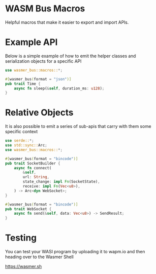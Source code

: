 # WASM Bus Macros

Helpful macros that make it easier to export and import APIs.

# Example API   

Below is a simple example of how to emit the helper classes and serialization objects for a specific API

```rust
use wasmer_bus::macros::*;

#[wasmer_bus(format = "json")]
pub trait Time {
    async fn sleep(&self, duration_ms: u128);
}
```

# Relative Objects

It is also possible to emit a series of sub-apis that carry with them some specific context

```rust
use serde::*;
use std::sync::Arc;
use wasmer_bus::macros::*;

#[wasmer_bus(format = "bincode")]
pub trait SocketBuilder {
    async fn connect(
        &self,
        url: String,
        state_change: impl Fn(SocketState),
        receive: impl Fn(Vec<u8>),
    ) -> Arc<dyn WebSocket>;
}

#[wasmer_bus(format = "bincode")]
pub trait WebSocket {
    async fn send(&self, data: Vec<u8>) -> SendResult;
}
```

# Testing

You can test your WASI program by uploading it to wapm.io and then heading over to the Wasmer Shell

https://wasmer.sh

